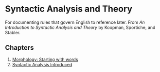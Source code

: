 # Syntactic Analysis and Theory

For documenting rules that govern English to reference later. From _An Introduction to Syntactic Analysis and Theory_ by Koopman, Sportiche, and Stabler.

## Chapters
1. [Morphology: Starting with words](1-Morphology.md)
2. [Syntactic Analysis Introduced](2-Syntactic-Analysis-Introduction.md)
